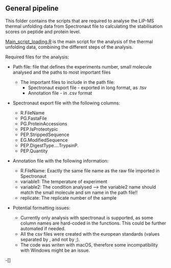General pipeline
-
This folder contains the scripts that are required to analyse the LiP-MS thermal unfolding data from Spectronaut file to calculating the stabilisation scores on peptide and protein level.

[Main_script_loading.R](Main_script_loading.R) is the main script for the analysis of the thermal unfolding data, combining the different steps of the analysis.

Required files for the analysis:
  - Path file: file that defines the experiments number, small molecule analysed and the paths to most important files
    - The important files to include in the path file:
      - Spectronaut export file - exported in long format, as .tsv
      - Annotation file - in .csv format
      
  - Spectronaut export file with the following columns:
    - R.FileName
    - PG.FastaFile
    - PG.ProteinAccessions
    - PEP.IsProteotypic
    - PEP.StrippedSequence
    - EG.ModifiedSequence
    - PEP.DigestType....TrypsinP.
    - PEP.Quantity
    
  - Annotation file with the following information:
    - R.FileName: Exactly the same file name as the raw file imported in Spectronaut
    - variable1: The temperature of experiment
    - variable2: The condition analysed --> the variable2 name should match the small molecule and sm name in the path file!!
    - replicate: The replicate number of the sample
  
  - Potential formatting issues:
    - Currently only analysis with spectronaut is supported, as some column names are hard-coded in the functions. This could be further automated if needed.
    - All the csv files were created with the european standards (values separated by , and not by ;).
    - The code was writen with macOS, therefore some incompatibility with Windows might be an issue.
    
    
  
  
    

  -[]
